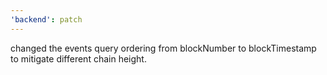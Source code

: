 ```yaml
---
'backend': patch
---
```


changed the events query ordering from blockNumber to blockTimestamp to mitigate different chain height.
